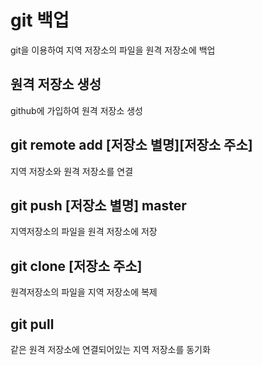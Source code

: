 # git 백업
git을 이용하여 지역 저장소의 파일을 원격 저장소에 백업

## 원격 저장소 생성
github에 가입하여 원격 저장소 생성

## git remote add [저장소 별명][저장소 주소]
지역 저장소와 원격 저장소를 연결

## git push [저장소 별명] master
지역저장소의 파일을 원격 저장소에 저장

## git clone [저장소 주소]
원격저장소의 파일을 지역 저장소에 복제

## git pull
같은 원격 저장소에 연결되어있는 지역 저장소를 동기화 

